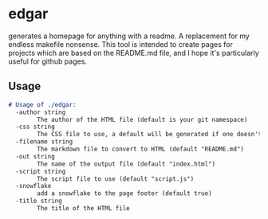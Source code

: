 edgar
=====

generates a homepage for anything with a readme. A replacement for my endless makefile nonsense.
This tool is intended to create pages for projects which are based on the README.md file, and
I hope it's particularly useful for github pages.

Usage
-----

```md
# Usage of ./edgar:
  -author string
    	The author of the HTML file (default is your git namespace)
  -css string
    	The CSS file to use, a default will be generated if one doesn't exist (default "style.css")
  -filename string
    	The markdown file to convert to HTML (default "README.md")
  -out string
    	The name of the output file (default "index.html")
  -script string
    	The script file to use (default "script.js")
  -snowflake
    	add a snowflake to the page footer (default true)
  -title string
    	The title of the HTML file
```
